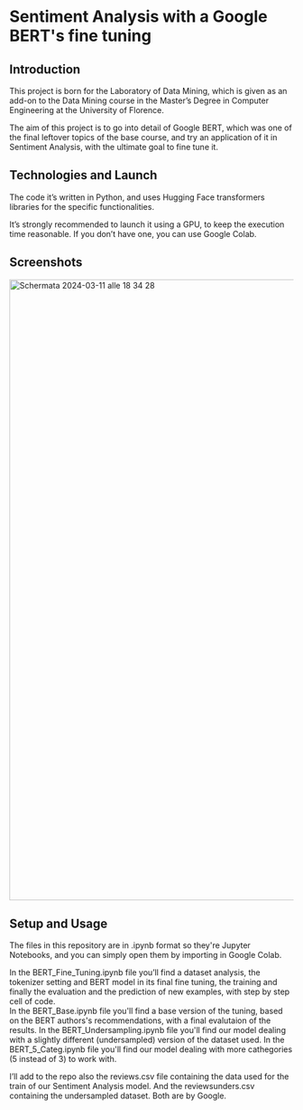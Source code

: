 # Sentiment Analysis with a Google BERT's fine tuning
> 

## Introduction
This project is born for the Laboratory of Data Mining, which is given as an add-on to the Data Mining course in the Master’s Degree in Computer Engineering at the University of Florence.

The aim of this project is to go into detail of Google BERT, which was one of the final leftover topics of the base course, and try an application of it in Sentiment Analysis, with the ultimate goal to fine tune it.


## Technologies and Launch
The code it’s written in Python, and uses Hugging Face transformers libraries for the specific functionalities.

It’s strongly recommended to launch it using a GPU, to keep the execution time reasonable. If you don’t have one, you can use Google Colab.


## Screenshots
<img width="1098" alt="Schermata 2024-03-11 alle 18 34 28" src="https://github.com/cp9321/Sentiment-Analysis-BERT/assets/126768526/745e9829-1f03-4d39-bb1b-3a2f1790128d">


## Setup and Usage
The files in this repository are in .ipynb format so they're Jupyter Notebooks, and you can simply open them by importing in Google Colab. 

In the BERT_Fine_Tuning.ipynb file you’ll find a dataset analysis, the tokenizer setting and BERT model in its final fine tuning, the training and finally the evaluation and the prediction of new examples, with step by step cell of code.  
In the BERT_Base.ipynb file you'll find a base version of the tuning, based on the BERT authors's recommendations, with a final evalutaion of the results. 
In the BERT_Undersampling.ipynb file you'll find our model dealing with a slightly different (undersampled) version of the dataset used.
In the BERT_5_Categ.ipynb file you'll find our model dealing with more cathegories (5 instead of 3) to work with.

I’ll add to the repo also the reviews.csv file containing the data used for the train of our Sentiment Analysis model.
And the reviewsunders.csv containing the undersampled dataset. Both are by Google.
